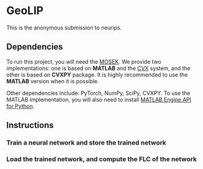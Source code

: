 # GeoLIP
This is the anonymous submission to neurips.

## Dependencies
To run this project, you will need the [MOSEK](https://www.mosek.com/). We provide two implementations: one is based on **MATLAB** and the [CVX](http://cvxr.com/cvx/) system, and the other is based on **CVXPY** package. It is highly recommended to use the **MATLAB** version when it is possible.

Other dependencies include: PyTorch, NumPy, SciPy, CVXPY. To use the MATLAB implementation, you will also need to install [MATLAB Engine API for Python](https://www.mathworks.com/help/matlab/matlab-engine-for-python.html).

## Instructions
### Train a neural network and store the trained network

### Load the trained network, and compute the FLC of the network
